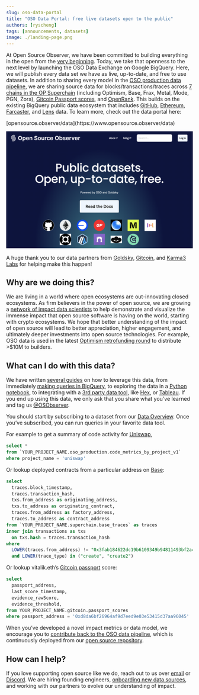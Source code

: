 ```yaml
---
slug: oso-data-portal
title: "OSO Data Portal: free live datasets open to the public"
authors: [ryscheng]
tags: [announcements, datasets]
image: ./landing-page.png
---
```


At Open Source Observer, we have been committed to building everything
in the open from the
[very beginning](../2023-11-07-open-source-open-data-open-infra.mdx).
Today, we take that openness to the next level by launching the
OSO Data Exchange on Google BigQuery.
Here, we will publish every data set we have as live,
up-to-date, and free to use datasets.
In addition to sharing every model in the
[OSO production data pipeline](https://docs.opensource.observer/docs/integrate/overview/#oso-production-data-pipeline),
we are sharing source data for blocks/transactions/traces across
[7 chains in the OP Superchain](https://docs.opensource.observer/docs/integrate/overview/#superchain-data)
(including Optimism, Base, Frax, Metal, Mode, PGN, Zora),
[Gitcoin Passport scores](https://docs.opensource.observer/docs/integrate/overview/#gitcoin-passport-data),
and [OpenRank](https://docs.opensource.observer/docs/integrate/overview/#openrank-data).
This builds on the existing BigQuery public data ecosystem that includes
[GitHub](https://docs.opensource.observer/docs/integrate/overview/#github-data),
[Ethereum](https://docs.opensource.observer/docs/integrate/overview/#ethereum-data),
[Farcaster](https://docs.opensource.observer/docs/integrate/overview/#farcaster-data),
and [Lens](https://docs.opensource.observer/docs/integrate/overview/#lens-data) data.
To learn more, check out the data portal here:

<p style={{"text-align": "center"}}>
[opensource.observer/data](https://www.opensource.observer/data)
</p>

![data portal](./landing-page.png)

<!-- truncate -->

A huge thank you to our data partners from
[Goldsky](https://goldsky.com/),
[Gitcoin](https://www.gitcoin.co/), and
[Karma3 Labs](https://karma3labs.com/) for helping make this happen!

## Why are we doing this?

We are living in a world where open ecosystems are out-innovating closed ecosystems.
As firm believers in the power of open source, we are growing a
[network of impact data scientists](https://docs.opensource.observer/blog/impact-data-scientists)
to help demonstrate and visualize the immense impact that
open source software is having on the world, starting with crypto ecosystems.
We hope that better understanding of the impact of open source will lead to
better appreciation, higher engagement, and ultimately deeper investments
into open source technologies.
For example, OSO data is used in the latest
[Optimism retrofunding round](https://docs.opensource.observer/blog/impact-metrics-rf4-deep-dive)
to distribute >$10M to builders.

## What can I do with this data?

We have written [several guides](https://docs.opensource.observer/docs/integrate/)
on how to leverage this data, from immediately
[making queries in BigQuery](https://docs.opensource.observer/docs/get-started/),
to exploring the data in a
[Python notebook](https://docs.opensource.observer/docs/integrate/python-notebooks),
to integrating with a
[3rd party data tool](https://docs.opensource.observer/docs/integrate/3rd-party),
like [Hex](https://docs.opensource.observer/docs/integrate/3rd-party#hex-example),
or [Tableau](https://cloud.google.com/bigquery/docs/analyze-data-tableau).
If you end up using this data, we only ask that you share what you’ve learned and tag us
[@OSObserver](https://x.com/osobserver).

You should start by subscribing to a dataset from our
[Data Overview](https://docs.opensource.observer/docs/integrate/overview/).
Once you’ve subscribed, you can run queries in your favorite data tool.

For example to get a summary of code activity for
[Uniswap](https://uniswap.org/),

```sql
select *
from `YOUR_PROJECT_NAME.oso_production.code_metrics_by_project_v1`
where project_name = 'uniswap'
```

Or lookup deployed contracts from a particular address on
[Base](https://www.base.org/):

```sql
select
  traces.block_timestamp,
  traces.transaction_hash,
  txs.from_address as originating_address,
  txs.to_address as originating_contract,
  traces.from_address as factory_address,
  traces.to_address as contract_address
from `YOUR_PROJECT_NAME.superchain.base_traces` as traces
inner join transactions as txs
  on txs.hash = traces.transaction_hash
where
  LOWER(traces.from_address) != "0x3fab184622dc19b6109349b94811493bf2a45362"
  and LOWER(trace_type) in ("create", "create2")
```

Or lookup vitalik.eth’s
[Gitcoin passport](https://passport.gitcoin.co/)
score:

```sql
select
  passport_address,
  last_score_timestamp,
  evidence_rawScore,
  evidence_threshold,
from YOUR_PROJECT_NAME.gitcoin.passport_scores
where passport_address = '0xd8da6bf26964af9d7eed9e03e53415d37aa96045'
```

When you’ve developed a novel impact metrics or data model,
we encourage you to
[contribute back to the OSO data pipeline](https://docs.opensource.observer/docs/contribute/impact-models),
which is continuously deployed from our
[open source repository](https://github.com/opensource-observer/oso/).

## How can I help?

If you love supporting open source like we do, reach out to us over
[email](mailto:info@karibalabs.co) or
[Discord](https://www.opensource.observer/discord). We are hiring founding engineers,
[onboarding new data sources](https://docs.opensource.observer/docs/contribute/),
and working with our partners to evolve our understanding of impact.
